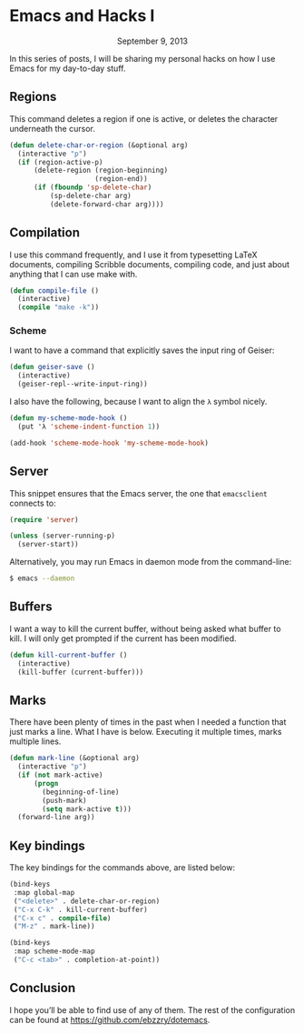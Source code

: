 Emacs and Hacks I
=================

<center>September 9, 2013</center>

In this series of posts, I will be sharing my personal hacks on how
I use Emacs for my day-to-day stuff.


## Regions

This command deletes a region if one is active, or deletes the
character underneath the cursor.

```lisp
(defun delete-char-or-region (&optional arg)
  (interactive "p")
  (if (region-active-p)
      (delete-region (region-beginning)
                     (region-end))
      (if (fboundp 'sp-delete-char)
          (sp-delete-char arg)
          (delete-forward-char arg))))
```


## Compilation

I use this command frequently, and I use it from typesetting LaTeX
documents, compiling Scribble documents, compiling code, and just
about anything that I can use make with.

```lisp
(defun compile-file ()
  (interactive)
  (compile "make -k"))
```


### Scheme

I want to have a command that explicitly saves the input ring of Geiser:

```lisp
(defun geiser-save ()
  (interactive)
  (geiser-repl--write-input-ring))
```

I also have the following, because I want to align the `λ` symbol nicely.

```lisp
(defun my-scheme-mode-hook ()
  (put 'λ 'scheme-indent-function 1))

(add-hook 'scheme-mode-hook 'my-scheme-mode-hook)
```


## Server

This snippet ensures that the Emacs server, the one that `emacsclient`
connects to:

```lisp
(require 'server)

(unless (server-running-p)
  (server-start))
```

Alternatively, you may run Emacs in daemon mode from the command-line:

```bash
$ emacs --daemon
```


## Buffers

I want a way to kill the current buffer, without being asked what
buffer to kill. I will only get prompted if the current has been
modified.


```lisp
(defun kill-current-buffer ()
  (interactive)
  (kill-buffer (current-buffer)))
```


## Marks

There have been plenty of times in the past when I needed a function
that just marks a line. What I have is below. Executing it multiple
times, marks multiple lines.

```lisp
(defun mark-line (&optional arg)
  (interactive "p")
  (if (not mark-active)
      (progn
        (beginning-of-line)
        (push-mark)
        (setq mark-active t)))
  (forward-line arg))
```

## Key bindings

The key bindings for the commands above, are listed below:

```lisp
(bind-keys
 :map global-map
 ("<delete>" . delete-char-or-region)
 ("C-x C-k" . kill-current-buffer)
 ("C-x c" . compile-file)
 ("M-z" . mark-line))

(bind-keys
 :map scheme-mode-map
 ("C-c <tab>" . completion-at-point))
```

## Conclusion

I hope you’ll be able to find use of any of them. The rest of the
configuration can be found at <https://github.com/ebzzry/dotemacs>.
